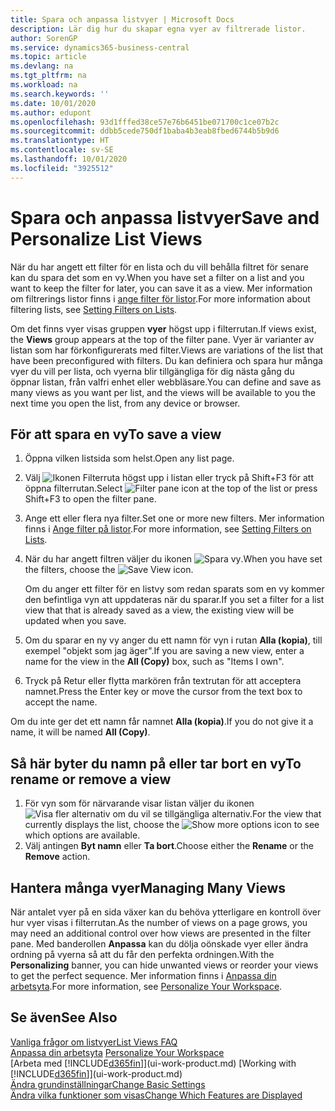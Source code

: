 ```yaml
---
title: Spara och anpassa listvyer | Microsoft Docs
description: Lär dig hur du skapar egna vyer av filtrerade listor.
author: SorenGP
ms.service: dynamics365-business-central
ms.topic: article
ms.devlang: na
ms.tgt_pltfrm: na
ms.workload: na
ms.search.keywords: ''
ms.date: 10/01/2020
ms.author: edupont
ms.openlocfilehash: 93d1fffed38ce57e76b6451be071700c1ce07b2c
ms.sourcegitcommit: ddbb5cede750df1baba4b3eab8fbed6744b5b9d6
ms.translationtype: HT
ms.contentlocale: sv-SE
ms.lasthandoff: 10/01/2020
ms.locfileid: "3925512"
---
```

# <a name="save-and-personalize-list-views"></a><span data-ttu-id="54d02-103">Spara och anpassa listvyer</span><span class="sxs-lookup"><span data-stu-id="54d02-103">Save and Personalize List Views</span></span>
<span data-ttu-id="54d02-104">När du har angett ett filter för en lista och du vill behålla filtret för senare kan du spara det som en vy.</span><span class="sxs-lookup"><span data-stu-id="54d02-104">When you have set a filter on a list and you want to keep the filter for later, you can save it as a view.</span></span> <span data-ttu-id="54d02-105">Mer information om filtrerings listor finns i [ange filter för listor](ui-enter-criteria-filters.md#setting-filters-on-lists).</span><span class="sxs-lookup"><span data-stu-id="54d02-105">For more information about filtering lists, see [Setting Filters on Lists](ui-enter-criteria-filters.md#setting-filters-on-lists).</span></span>

<span data-ttu-id="54d02-106">Om det finns vyer visas gruppen **vyer** högst upp i filterrutan.</span><span class="sxs-lookup"><span data-stu-id="54d02-106">If views exist, the **Views** group appears at the top of the filter pane.</span></span> <span data-ttu-id="54d02-107">Vyer är varianter av listan som har förkonfigurerats med filter.</span><span class="sxs-lookup"><span data-stu-id="54d02-107">Views are variations of the list that have been preconfigured with filters.</span></span> <span data-ttu-id="54d02-108">Du kan definiera och spara hur många vyer du vill per lista, och vyerna blir tillgängliga för dig nästa gång du öppnar listan, från valfri enhet eller webbläsare.</span><span class="sxs-lookup"><span data-stu-id="54d02-108">You can define and save as many views as you want per list, and the views will be available to you the next time you open the list, from any device or browser.</span></span>

## <a name="to-save-a-view"></a><span data-ttu-id="54d02-109">För att spara en vy</span><span class="sxs-lookup"><span data-stu-id="54d02-109">To save a view</span></span>
1. <span data-ttu-id="54d02-110">Öppna vilken listsida som helst.</span><span class="sxs-lookup"><span data-stu-id="54d02-110">Open any list page.</span></span>
2. <span data-ttu-id="54d02-111">Välj ![Ikonen Filterruta](media/open-filter-pane-icon.png "Filterrutaikon") högst upp i listan eller tryck på Shift+F3 för att öppna filterrutan.</span><span class="sxs-lookup"><span data-stu-id="54d02-111">Select ![Filter pane icon](media/open-filter-pane-icon.png "Filter pane icon") at the top of the list or press Shift+F3 to open the filter pane.</span></span>
3. <span data-ttu-id="54d02-112">Ange ett eller flera nya filter.</span><span class="sxs-lookup"><span data-stu-id="54d02-112">Set one or more new filters.</span></span> <span data-ttu-id="54d02-113">Mer information finns i [Ange filter på listor](ui-enter-criteria-filters.md#setting-filters-on-lists).</span><span class="sxs-lookup"><span data-stu-id="54d02-113">For more information, see [Setting Filters on Lists](ui-enter-criteria-filters.md#setting-filters-on-lists).</span></span>
4. <span data-ttu-id="54d02-114">När du har angett filtren väljer du ikonen ![Spara vy](media/save_view_icon.png "Spara vy").</span><span class="sxs-lookup"><span data-stu-id="54d02-114">When you have set the filters, choose the ![Save View](media/save_view_icon.png "Save View") icon.</span></span>

    <span data-ttu-id="54d02-115">Om du anger ett filter för en listvy som redan sparats som en vy kommer den befintliga vyn att uppdateras när du sparar.</span><span class="sxs-lookup"><span data-stu-id="54d02-115">If you set a filter for a list view that that is already saved as a view, the existing view will be updated when you save.</span></span>
5. <span data-ttu-id="54d02-116">Om du sparar en ny vy anger du ett namn för vyn i rutan **Alla (kopia)**, till exempel "objekt som jag äger".</span><span class="sxs-lookup"><span data-stu-id="54d02-116">If you are saving a new view, enter a name for the view in the **All (Copy)** box, such as "Items I own".</span></span>
6. <span data-ttu-id="54d02-117">Tryck på Retur eller flytta markören från textrutan för att acceptera namnet.</span><span class="sxs-lookup"><span data-stu-id="54d02-117">Press the Enter key or move the cursor from the text box to accept the name.</span></span>

<span data-ttu-id="54d02-118">Om du inte ger det ett namn får namnet **Alla (kopia)**.</span><span class="sxs-lookup"><span data-stu-id="54d02-118">If you do not give it a name, it will be named **All (Copy)**.</span></span>

## <a name="to-rename-or-remove-a-view"></a><span data-ttu-id="54d02-119">Så här byter du namn på eller tar bort en vy</span><span class="sxs-lookup"><span data-stu-id="54d02-119">To rename or remove a view</span></span>
1. <span data-ttu-id="54d02-120">För vyn som för närvarande visar listan väljer du ikonen ![Visa fler alternativ](media/show-more-options-icon.png "Visa fler alternativ") om du vil se tillgängliga alternativ.</span><span class="sxs-lookup"><span data-stu-id="54d02-120">For the view that currently displays the list, choose the ![Show more options](media/show-more-options-icon.png "Show more options") icon to see which options are available.</span></span>
2. <span data-ttu-id="54d02-121">Välj antingen **Byt namn** eller **Ta bort**.</span><span class="sxs-lookup"><span data-stu-id="54d02-121">Choose either the **Rename** or the **Remove** action.</span></span>

## <a name="managing-many-views"></a><span data-ttu-id="54d02-122">Hantera många vyer</span><span class="sxs-lookup"><span data-stu-id="54d02-122">Managing Many Views</span></span>
<span data-ttu-id="54d02-123">När antalet vyer på en sida växer kan du behöva ytterligare en kontroll över hur vyer visas i filterrutan.</span><span class="sxs-lookup"><span data-stu-id="54d02-123">As the number of views on a page grows, you may need an additional control over how views are presented in the filter pane.</span></span> <span data-ttu-id="54d02-124">Med banderollen **Anpassa** kan du dölja oönskade vyer eller ändra ordning på vyerna så att du får den perfekta ordningen.</span><span class="sxs-lookup"><span data-stu-id="54d02-124">With the **Personalizing** banner, you can hide unwanted views or reorder your views to get the perfect sequence.</span></span> <span data-ttu-id="54d02-125">Mer information finns i [Anpassa din arbetsyta](ui-personalization-user.md).</span><span class="sxs-lookup"><span data-stu-id="54d02-125">For more information, see [Personalize Your Workspace](ui-personalization-user.md).</span></span>

## <a name="see-also"></a><span data-ttu-id="54d02-126">Se även</span><span class="sxs-lookup"><span data-stu-id="54d02-126">See Also</span></span>
[<span data-ttu-id="54d02-127">Vanliga frågor om listvyer</span><span class="sxs-lookup"><span data-stu-id="54d02-127">List Views FAQ</span></span>](ui-views-faq.md)  
<span data-ttu-id="54d02-128">[Anpassa din arbetsyta](ui-personalization-user.md)  </span><span class="sxs-lookup"><span data-stu-id="54d02-128">[Personalize Your Workspace](ui-personalization-user.md)  </span></span>  
<span data-ttu-id="54d02-129">[Arbeta med [!INCLUDE[d365fin](includes/d365fin_md.md)]](ui-work-product.md)  </span><span class="sxs-lookup"><span data-stu-id="54d02-129">[Working with [!INCLUDE[d365fin](includes/d365fin_md.md)]](ui-work-product.md)  </span></span>  
[<span data-ttu-id="54d02-130">Ändra grundinställningar</span><span class="sxs-lookup"><span data-stu-id="54d02-130">Change Basic Settings</span></span>](ui-change-basic-settings.md)  
[<span data-ttu-id="54d02-131">Ändra vilka funktioner som visas</span><span class="sxs-lookup"><span data-stu-id="54d02-131">Change Which Features are Displayed</span></span>](ui-experiences.md)  
